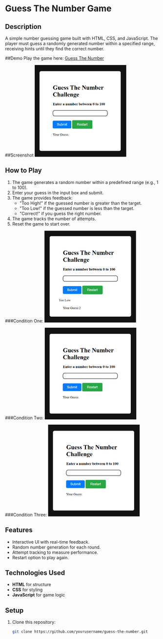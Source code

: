 # Guess The Number Game

## Description
A simple number guessing game built with HTML, CSS, and JavaScript. The player must guess a randomly generated number within a specified range, receiving hints until they find the correct number.

##Demo
Play the game here: [Guess The Number](https://jainArihant12.github.io/GuessNumber-Js/)

##Screenshot
<img src="guess.png" alt="Guess The Number" width="300" height="300">


## How to Play
1. The game generates a random number within a predefined range (e.g., 1 to 100).
2. Enter your guess in the input box and submit.
3. The game provides feedback:
   - "Too High!" if the guessed number is greater than the target.
   - "Too Low!" if the guessed number is less than the target.
   - "Correct!" if you guess the right number.
4. The game tracks the number of attempts.
5. Reset the game to start over.

###Condition One:
<img src="guess1.png" alt="Guess The Number" width="300" height="300">

###Condition Two:
<img src="guess.png" alt="Guess The Number" width="300" height="300">

###Condition Three:
<img src="guess.png" alt="Guess The Number" width="300" height="300">


## Features
- Interactive UI with real-time feedback.
- Random number generation for each round.
- Attempt tracking to measure performance.
- Restart option to play again.

## Technologies Used
- **HTML** for structure
- **CSS** for styling
- **JavaScript** for game logic

## Setup
1. Clone this repository:
   ```bash
   git clone https://github.com/yourusername/guess-the-number.git
